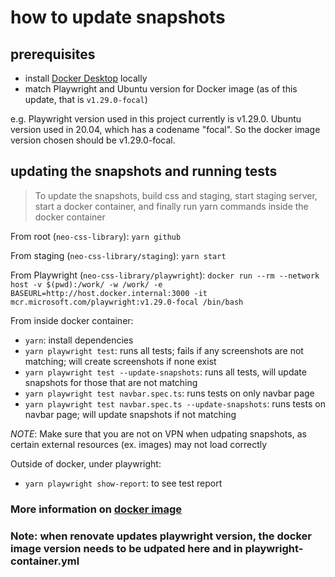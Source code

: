 # how to update snapshots

## prerequisites

- install [Docker Desktop](https://www.docker.com/products/docker-desktop/) locally
- match Playwright and Ubuntu version for Docker image (as of this update, that is `v1.29.0-focal`)

e.g. Playwright version used in this project currently is v1.29.0. Ubuntu version used in 20.04, which has a codename "focal". So the docker image version chosen should be v1.29.0-focal.

## updating the snapshots and running tests

> To update the snapshots, build css and staging, start staging server, start a docker container, and finally run yarn commands inside the docker container

From root (`neo-css-library`): `yarn github`

From staging (`neo-css-library/staging`): `yarn start`

From Playwright (`neo-css-library/playwright`): `docker run --rm --network host -v $(pwd):/work/ -w /work/ -e BASEURL=http://host.docker.internal:3000 -it mcr.microsoft.com/playwright:v1.29.0-focal /bin/bash`

From inside docker container:

- `yarn`: install dependencies
- `yarn playwright test`: runs all tests; fails if any screenshots are not matching; will create screenshots if none exist
- `yarn playwright test --update-snapshots`: runs all tests, will update snapshots for those that are not matching
- `yarn playwright test navbar.spec.ts`: runs tests on only navbar page
- `yarn playwright test navbar.spec.ts --update-snapshots`: runs tests on navbar page; will update snapshots if not matching

_NOTE_: Make sure that you are not on VPN when udpating snapshots, as certain external resources (ex. images) may not load correctly

Outside of docker, under playwright:

- `yarn playwright show-report`: to see test report

### More information on [docker image](https://playwright.dev/docs/docker)

### Note: when renovate updates playwright version, the docker image version needs to be udpated here and in playwright-container.yml
